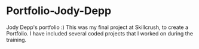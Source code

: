 # Portfolio-Jody-Depp
Jody Depp's portfolio :)
This was my final project at Skillcrush, to create a Portfolio. I have included several coded projects that I worked on during the training.

